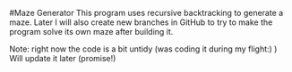 #Maze Generator
This program uses recursive backtracking to generate a maze.
Later I will also create new branches in GitHub to try to make 
the program solve its own maze after
building it.

Note: right now the code is a bit untidy
(was coding it during my flight:) )
Will update it later (promise!)